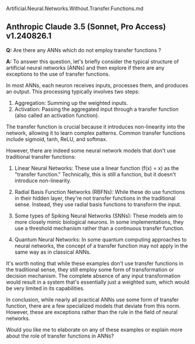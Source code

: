 Artificial.Neural.Networks.Without.Transfer.Functions.md

## Anthropic Claude 3.5 (Sonnet, Pro Access) v1.240826.1

**Q:** Are there any ANNs which do not employ transfer functions ?

**A:** To answer this question, let's briefly consider the typical structure of artificial neural networks (ANNs) and then explore if there are any exceptions to the use of transfer functions.

In most ANNs, each neuron receives inputs, processes them, and produces an output. This processing typically involves two steps:

1. Aggregation: Summing up the weighted inputs.
2. Activation: Passing the aggregated input through a transfer function (also called an activation function).

The transfer function is crucial because it introduces non-linearity into the network, allowing it to learn complex patterns. Common transfer functions include sigmoid, tanh, ReLU, and softmax.

However, there are indeed some neural network models that don't use traditional transfer functions:

1. Linear Neural Networks: These use a linear function (f(x) = x) as the "transfer function." Technically, this is still a function, but it doesn't introduce non-linearity.

2. Radial Basis Function Networks (RBFNs): While these do use functions in their hidden layer, they're not transfer functions in the traditional sense. Instead, they use radial basis functions to transform the input.

3. Some types of Spiking Neural Networks (SNNs): These models aim to more closely mimic biological neurons. In some implementations, they use a threshold mechanism rather than a continuous transfer function.

4. Quantum Neural Networks: In some quantum computing approaches to neural networks, the concept of a transfer function may not apply in the same way as in classical ANNs.

It's worth noting that while these examples don't use transfer functions in the traditional sense, they still employ some form of transformation or decision mechanism. The complete absence of any input transformation would result in a system that's essentially just a weighted sum, which would be very limited in its capabilities.

In conclusion, while nearly all practical ANNs use some form of transfer function, there are a few specialized models that deviate from this norm. However, these are exceptions rather than the rule in the field of neural networks.

Would you like me to elaborate on any of these examples or explain more about the role of transfer functions in ANNs?​​​​​​​​​​​​​​​​
